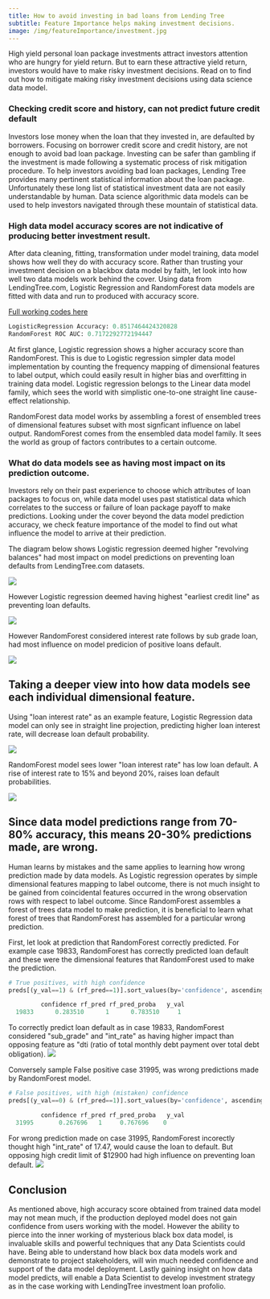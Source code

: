 ```yaml
---
title: How to avoid investing in bad loans from Lending Tree
subtitle: Feature Importance helps making investment decisions.
image: /img/featureImportance/investment.jpg
---
```

High yield personal loan package investments attract investors attention who are hungry for yield return. But to earn these attractive yield return, investors would have to make risky investment decisions. Read on to find out how to mitigate making risky investment decisions using data science data model.

### Checking credit score and history, can not predict future credit default
Investors lose money when the loan that they invested in, are defaulted by borrowers. Focusing on borrower credit score and credit history, are not enough to avoid bad loan package. Investing can be safer than gambling if the investment is made following a systematic process of risk mitigation procedure. To help investors avoiding bad loan packages, Lending Tree provides many pertinent statistical information about the loan package. Unfortunately these long list of statistical investment data are not easily understandable by human. Data science algorithmic data models can be used to help investors navigated through these mountain of statistical data.

### High data model accuracy scores are not indicative of producing better investment result.
After data cleaning, fitting, transformation under model training, data model shows how well they do with accuracy score.
Rather than trusting your investment decision on a blackbox data model by faith, let look into how well two data models work behind the cover. Using data from LendingTree.com, Logistic Regression and RandomForest data models are fitted with data and run to produced with accuracy score. 

[Full working codes here](https://github.com/cocoisland/DS-Unit-4-Sprint-1-Tree-Ensembles/thinking_blackbox.ipynb)

```python
LogisticRegression Accuracy: 0.8517464424320828
RandomForest ROC AUC: 0.7172292772194447
```
At first glance, Logistic regression shows a higher accuracy score than RandomForest. This is due to Logistic regression simpler data model implementation by counting the frequency mapping of dimensional features to label output, which could easily result in higher bias and overfitting in training data model. Logistic regression belongs to the Linear data model family, which sees the world with simplistic one-to-one straight line cause-effect relationship.

RandomForest data model works by assembling a forest of ensembled trees of dimensional features subset with most signficant influence on label output. RandomForest comes from the ensembled data model family. It sees the world as group of factors contributes to a certain outcome. 

### What do data models see as having most impact on its prediction outcome.
Investors rely on their past experience to choose which attributes of loan packages to focus on, while data model uses past statistical data which correlates to the success or failure of loan package payoff to make predictions. Looking under the cover beyond the data model prediction accuracy, we check feature importance of the model to find out what influence the model to arrive at their prediction.

The diagram below shows Logistic regression deemed higher "revolving balances" had most impact on model predictions on preventing loan defaults from LendingTree.com datasets. 

![](https://cocoisland.github.io/img/log_fe_pos.png) 

However Logistic regression deemed having highest "earliest credit line" as preventing loan defaults.

![](https://cocoisland.github.io/img/log_fe_neg.png)

However RandomForest considered interest rate follows by sub grade loan, had most influence on model predicion of positive loans default.

![](https://cocoisland.github.io/img/rf_fe.png)

## Taking a deeper view into how data models see each individual dimensional feature.
Using "loan interest rate" as an example feature, Logistic Regression data model can only see in straight line projection, predicting higher loan interest rate, will decrease loan default probability.

![](https://cocoisland.github.io/img/log_pdp.png)

RandomForest model sees lower "loan interest rate" has low loan default. A rise of interest rate to 15% and beyond 20%, raises loan default probabilities.

![](https://cocoisland.github.io/img/rf_pdp.png)


## Since data model predictions range from 70-80% accuracy, this means 20-30% predictions made, are wrong.
Human learns by mistakes and the same applies to learning how wrong prediction made by data models. As Logistic regression operates by simple dimensional features mapping to label outcome, there is not much insight to be gained from coincidental  features occurred in the wrong observation rows with respect to label outcome. Since RandomForest assembles a forest of trees data model to make prediction, it is beneficial to learn what forest of trees that RandomForest has assembled for a particular wrong prediction.

First, let look at prediction that RandomForest correctly predicted. For example case 19833, RandomForest has correctly predicted loan default and these were the dimensional features that RandomForest used to make the prediction.

```python
# True positives, with high confidence
preds[(y_val==1) & (rf_pred==1)].sort_values(by='confidence', ascending=False).head(1)

	     confidence	rf_pred	rf_pred_proba	y_val
  19833	     0.283510	   1	  0.783510	   1
```
To correctly predict loan default as in case 19833, RandomForest considered "sub_grade" and "int_rate" as having higher impact than opposing feature as "dti (ratio of total monthly debt payment over total debt obligation).
![](https://cocoisland.github.io/img/rf_true_shap3.png)

Conversely sample False positive case 31995, was wrong predictions made by RandomForest model.
```python
# False positives, with high (mistaken) confidence
preds[(y_val==0) & (rf_pred==1)].sort_values(by='confidence', ascending=False).head(1)

	     confidence	rf_pred	rf_pred_proba	y_val
  31995	      0.267696	 1	   0.767696	   0
```

For wrong prediction made on case 31995, RandomForest incorectly thought high "int_rate" of 17.47, would cause the loan to default. But opposing high credit limit of $12900 had high influence on preventing loan default.
![](https://cocoisland.github.io/img/rf_false_shap.png)

## Conclusion
As mentioned above, high accuracy score obtained from trained data model may not mean much, if the production deployed model does not gain confidence from users working with the model. However the ability to pierce into the inner working of mysterious black box data model, is invaluable skills and powerful techniques that any Data Scientists could have. Being able to understand how black box data models work and demonstrate to project stakeholders, will win much needed confidence and support of the data model deployment. Lastly gaining insight on how data model predicts, will enable a Data Scientist to develop investment strategy as in the case working with LendingTree investment loan profolio.
